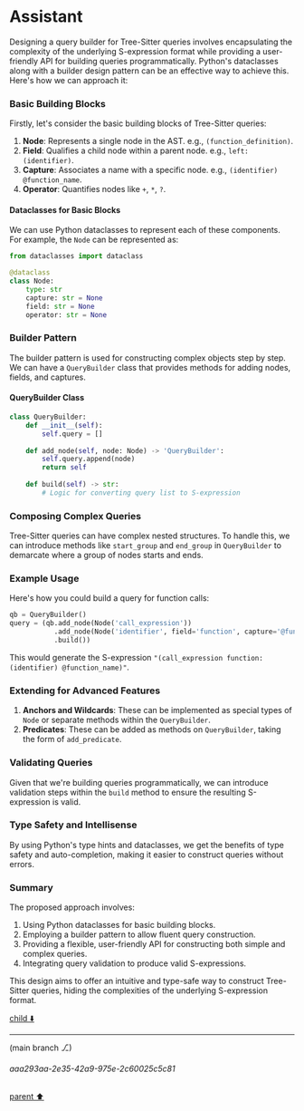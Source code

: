 # Assistant

Designing a query builder for Tree-Sitter queries involves encapsulating the complexity of the underlying S-expression format while providing a user-friendly API for building queries programmatically. Python's dataclasses along with a builder design pattern can be an effective way to achieve this. Here's how we can approach it:

### Basic Building Blocks

Firstly, let's consider the basic building blocks of Tree-Sitter queries:

1. **Node**: Represents a single node in the AST. e.g., `(function_definition)`.
2. **Field**: Qualifies a child node within a parent node. e.g., `left: (identifier)`.
3. **Capture**: Associates a name with a specific node. e.g., `(identifier) @function_name`.
4. **Operator**: Quantifies nodes like `+`, `*`, `?`.

#### Dataclasses for Basic Blocks

We can use Python dataclasses to represent each of these components. For example, the `Node` can be represented as:

```python
from dataclasses import dataclass

@dataclass
class Node:
    type: str
    capture: str = None
    field: str = None
    operator: str = None
```

### Builder Pattern

The builder pattern is used for constructing complex objects step by step. We can have a `QueryBuilder` class that provides methods for adding nodes, fields, and captures.

#### QueryBuilder Class

```python
class QueryBuilder:
    def __init__(self):
        self.query = []
        
    def add_node(self, node: Node) -> 'QueryBuilder':
        self.query.append(node)
        return self
    
    def build(self) -> str:
        # Logic for converting query list to S-expression
```

### Composing Complex Queries

Tree-Sitter queries can have complex nested structures. To handle this, we can introduce methods like `start_group` and `end_group` in `QueryBuilder` to demarcate where a group of nodes starts and ends.

### Example Usage

Here's how you could build a query for function calls:

```python
qb = QueryBuilder()
query = (qb.add_node(Node('call_expression'))
           .add_node(Node('identifier', field='function', capture='@function_name'))
           .build())
```

This would generate the S-expression `"(call_expression function: (identifier) @function_name)"`.

### Extending for Advanced Features

1. **Anchors and Wildcards**: These can be implemented as special types of `Node` or separate methods within the `QueryBuilder`.
2. **Predicates**: These can be added as methods on `QueryBuilder`, taking the form of `add_predicate`.

### Validating Queries

Given that we're building queries programmatically, we can introduce validation steps within the `build` method to ensure the resulting S-expression is valid.

### Type Safety and Intellisense

By using Python's type hints and dataclasses, we get the benefits of type safety and auto-completion, making it easier to construct queries without errors.

### Summary

The proposed approach involves:

1. Using Python dataclasses for basic building blocks.
2. Employing a builder pattern to allow fluent query construction.
3. Providing a flexible, user-friendly API for constructing both simple and complex queries.
4. Integrating query validation to produce valid S-expressions.

This design aims to offer an intuitive and type-safe way to construct Tree-Sitter queries, hiding the complexities of the underlying S-expression format.

[child ⬇️](#aaa293aa-2e35-42a9-975e-2c60025c5c81)

---

(main branch ⎇)
###### aaa293aa-2e35-42a9-975e-2c60025c5c81
[parent ⬆️](#e05fc06a-8b75-42da-b78a-c76514e42642)
